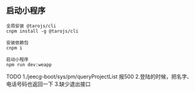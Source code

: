 ## 启动小程序

```
全局安装 @tarojs/cli
cnpm install -g @tarojs/cli

安装依赖包
cnpm i

启动小程序
npm run dev:weapp
```

TODO
1./jeecg-boot/sys/pm/queryProjectList
报500
2.登陆的时候，把名字、电话号码也返回一下
3.缺少退出接口
